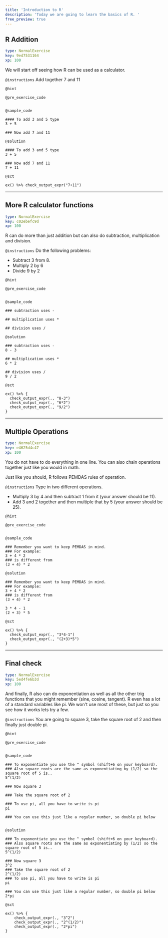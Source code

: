 ```yaml
---
title: 'Introduction to R'
description: 'Today we are going to learn the basics of R. '
free_preview: true
---
```


## R Addition

```yaml
type: NormalExercise
key: 9ed7531164
xp: 100
```

We will start off seeing how R can be used as a calculator.

`@instructions`
Add together 7 and 11

`@hint`


`@pre_exercise_code`
```{r}

```

`@sample_code`
```{r}
#### To add 3 and 5 type
3 + 5

### Now add 7 and 11
```

`@solution`
```{r}
#### To add 3 and 5 type
3 + 5

### Now add 7 and 11 
7 + 11
```

`@sct`
```{r}
ex() %>% check_output_expr("7+11")
```

---

## More R calculator functions

```yaml
type: NormalExercise
key: c02ebefc9d
xp: 100
```

R can do more than just addition but can also do subtraction, multiplication and division.

`@instructions`
Do the following problems:

- Subtract 3 from 8. 
- Multiply 2 by 6
- Divide 9 by 2

`@hint`


`@pre_exercise_code`
```{r}

```

`@sample_code`
```{r}
### subtraction uses -

## multiplication uses *

## division uses /
```

`@solution`
```{r}
### subtraction uses -
8 - 3

## multiplication uses *
6 * 2

## division uses / 
9 / 2
```

`@sct`
```{r}
ex() %>% {
  check_output_expr(., "8-3")
  check_output_expr(., "6*2")
  check_output_expr(., "9/2")
}
```

---

## Multiple Operations

```yaml
type: NormalExercise
key: e4625d4c47
xp: 100
```

You do not have to do everything in one line. You can also chain operations together just like you would in math. 

Just like you should, R follows PEMDAS rules of operation.

`@instructions`
Type in two different operations. 

- Multiply 3 by 4 and then subtract 1 from it (your answer should be 11).
- Add 3 and 2 together and then multiple that by 5 (your answer should be 25).

`@hint`


`@pre_exercise_code`
```{r}

```

`@sample_code`
```{r}
### Remember you want to keep PEMDAS in mind.
### For example:
3 + 4 * 2
### is different from
(3 + 4) * 2
```

`@solution`
```{r}
### Remember you want to keep PEMDAS in mind.
### For example:
3 + 4 * 2
### is different from
(3 + 4) * 2

3 * 4 - 1
(2 + 3) * 5
```

`@sct`
```{r}
ex() %>% {
  check_output_expr(., "3*4-1")
  check_output_expr(., "(2+3)*5")
}
```

---

## Final check

```yaml
type: NormalExercise
key: 5ed4fe6b3d
xp: 100
```

And finally, R also can do exponentiation as well as all the other trig functions that you might remember (sine, cosine, tangent). R even has a lot of a standard variables like pi. We won't use most of these, but just so you see how it works lets try a few.

`@instructions`
You are going to square 3, take the square root of 2 and then finally just double pi.

`@hint`


`@pre_exercise_code`
```{r}

```

`@sample_code`
```{r}
### To exponentiate you use the ^ symbol (shift+6 on your keyboard). 
### Also square roots are the same as exponentiating by (1/2) so the square root of 5 is..
5^(1/2) 

### Now square 3

### Take the square root of 2

### To use pi, all you have to write is pi
pi

### You can use this just like a regular number, so double pi below


```

`@solution`
```{r}
### To exponentiate you use the ^ symbol (shift+6 on your keyboard). 
### Also square roots are the same as exponentiating by (1/2) so the square root of 5 is..
5^(1/2) 

### Now square 3
3^2
### Take the square root of 2
2^(1/2)
### To use pi, all you have to write is pi
pi

### You can use this just like a regular number, so double pi below
2*pi

```

`@sct`
```{r}
ex() %>% {
    check_output_expr(., "3^2")
    check_output_expr(., "2^(1/2)")
    check_output_expr(., "2*pi")
}

```
